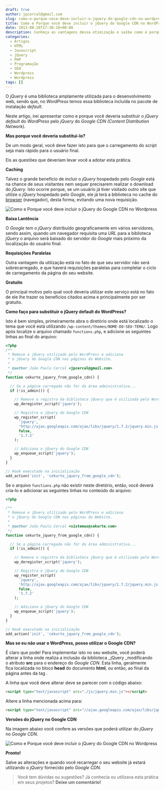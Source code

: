 ```yaml
---
draft: true
author: jpcercal@gmail.com
slug: como-e-porque-voce-deve-incluir-o-jquery-do-google-cdn-no-wordpress
title: Como e Porque você deve incluir o jQuery do Google CDN no WordPress
date: 2013-08-26T17:30:19+00:00
description: Conheça as vantagens dessa otimização e saiba como e porque incluir o jQuery do Google CDN irá fazer com que o carregamento do seu website seja reduzido.
categories:
  - Artigos
  - HTML
  - Javascript
  - jQuery
  - PHP
  - Programação
  - SEO
  - Wordpress
  - Wordpress
tags: []
---
```


O _jQuery_ é uma biblioteca amplamente utilizada para o desenvolvimento web, sendo que, no _WordPress_ temos essa biblioteca incluída no pacote de instalação _default_.

Neste artigo, irei apresentar como e porque você deveria substituir o _jQuery_ _default_ do _WordPress_ pelo _jQuery_ do _Google CDN (Content Distribution Network)_.

**Mas porque você deveria substitui-lo?**

De um modo geral, você deve fazer isto para que o carregamento do script seja mais rápido para o usuário final.

Eis as questões que deveriam levar você a adotar esta prática.

**Caching**

Talvez o grande benefício de incluir o _jQuery_ hospedado pelo _Google_ está na chance de seus visitantes nem sequer precisarem realizar o download do _jQuery._ Isto ocorre porque, se um usuário já tiver visitado outro site que utilize o _jQuery_ hospedado pelo _Google_, ele já terá a biblioteca no cache do [browser](http://sistemas.cekurte.com/blog/navegadores-ou-browsers/ "Navegadores ou Browsers") (navegador), desta forma, evitando uma nova requisição.

![Como e Porque você deve incluir o jQuery do Google CDN no Wordpress](http://sistemas.cekurte.com/wp-content/uploads/2013/08/Google-CDN-jQuery.jpg "Como e Porque você deve incluir o jQuery do Google CDN no Wordpress")

**Baixa Lantência**

O _Google_ tem o _jQuery_ distribuído geograficamente em vários servidores, sendo assim, quando um navegador requisita uma _URL_ para a biblioteca _jQuery_ o arquivo será baixado do servidor do _Google_ mais próximo da localização do usuário final.

**Requisições Paralelas**

Outra vantagem da utilização está no fato de que seu servidor não será sobrecarregado, e que haverá requisições paralelas para completar o ciclo de carregamento da página do seu website.

**Gratuito**

O principal motivo pelo qual você deveria utilizar este serviço está no fato de ele lhe trazer os benefícios citados acima e principalmente por ser gratuito.

**Como faço para substituir o jQuery default do WordPress?**

Isto é bem simples, primeiramente abra o diretório onde está localizado o tema que você está utilizando `/wp-content/themes/NOME-DO-SEU-TEMA/`. Logo após localize o arquivo chamado `functions.php`, e adicione as seguintes linhas ao final do arquivo:

```php
<?php
/**
 * Remove o jQuery utilizado pelo WordPress e adiciona
 * o jQuery do Google CDN nas páginas do Website.
 *
 * @author João Paulo Cercal <jpcercal@gmail.com>
 */
function cekurte_jquery_from_google_cdn() {

  // Se a página carregada não for da área administrativa...
  if (!is_admin()) {

    // Remove o registro da biblioteca jQuery que é utilizada pelo WordPress
    wp_deregister_script('jquery');

    // Registra o jQuery do Google CDN
    wp_register_script(
      'jquery',
      'http://ajax.googleapis.com/ajax/libs/jquery/1.7.2/jquery.min.js',
      false,
      '1.7.2'
    );

    // Adiciona o jQuery do Google CDN
    wp_enqueue_script('jquery');
  }
}

// Hook executado na inicialização
add_action('init', 'cekurte_jquery_from_google_cdn');
```

Se o arquivo `functions.php` não existir neste diretório, então, você deverá cria-lo e adicionar as seguintes linhas no conteúdo do arquivo:

```php
<?php

/**
 * Remove o jQuery utilizado pelo WordPress e adiciona
 * o jQuery do Google CDN nas páginas do Website.
 *
 * @author João Paulo Cercal <sistemas@cekurte.com>
 */
function cekurte_jquery_from_google_cdn() {

  // Se a página carregada não for da área administrativa...
  if (!is_admin()) {

    // Remove o registro da biblioteca jQuery que é utilizada pelo WordPress
    wp_deregister_script('jquery');

    // Registra o jQuery do Google CDN
    wp_register_script(
      'jquery',
      'http://ajax.googleapis.com/ajax/libs/jquery/1.7.2/jquery.min.js',
      false,
      '1.7.2'
    );

    // Adiciona o jQuery do Google CDN
    wp_enqueue_script('jquery');
  }
}

// Hook executado na inicialização
add_action('init', 'cekurte_jquery_from_google_cdn');
```

**Mas se eu não usar o WordPress, posso utilizar o Google CDN?**

É claro que pode! Para implementar isto no seu website, você poderá alterar a linha onde realiza a inclusão da biblioteca _jQuery _modificando o atributo **src** para o endereço do _Google CDN_. Esta linha, geralmente fica localizada no bloco **head** do documento **html**, ou então, ao final da página antes da tag .

A linha que você deve alterar deve se parecer com o código abaixo:

```html
<script type="text/javascript" src="./js/jquery.min.js"></script>
```

Altere a linha mencionada acima para:

```html
<script type="text/javascript" src="//ajax.googleapis.com/ajax/libs/jquery/1.7.2/jquery.min.js"></script>
```

**Versões do jQuery no Google CDN**

Na imagem abaixo você confere as versões que poderá utilizar do _jQuery_ no _Google CDN_.

![Como e Porque você deve incluir o jQuery do Google CDN no Wordpress](http://sistemas.cekurte.com/wp-content/uploads/2013/08/jQuery-screenshot-do-Google-CDN.png "Como e Porque você deve incluir o jQuery do Google CDN no Wordpress")

**Pronto!**

Salve as alterações e quando você recarregar o seu website já estará utilizando o _jQuery_ fornecido pelo _Google CDN_.

> Você tem dúvidas ou sugestões? Já conhecia ou utilizava esta prática em seus projetos? **Deixe um comentário!**
